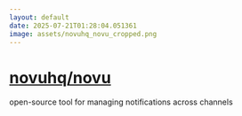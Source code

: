 ```yaml
---
layout: default
date: 2025-07-21T01:28:04.051361
image: assets/novuhq_novu_cropped.png
---
```


# [novuhq/novu](https://github.com/novuhq/novu)

open-source tool for managing notifications across channels

